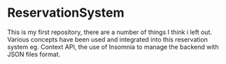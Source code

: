 # ReservationSystem

This is my first repository, there are a number of things I think i left out.
Various concepts have been used and integrated into this reservation system
eg. Context API, the use of Insomnia to manage the backend with JSON files format. 
